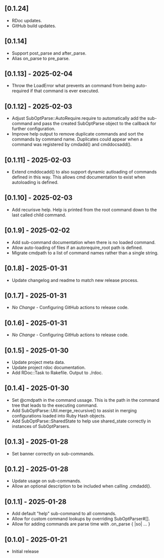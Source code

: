 ## [0.1.24]

- RDoc updates.
- GitHub build updates.

## [0.1.14]

- Support post_parse and after_parse.
- Alias on_parse to pre_parse.

## [0.1.13] - 2025-02-04

- Throw the LoadError what prevents an command from being auto-required
  if that command is ever executed.

## [0.1.12] - 2025-02-03

- Adjust SubOptParse::AutoRequire.require to automatically add the sub-command
  and pass the created SubOptParse object to the callback for further 
  configuration.
- Improve help output to remove duplicate commands and sort the commands by
  command name. Duplicates could appear when a command was registered by
  cmdadd() and cmddocsadd().

## [0.1.11] - 2025-02-03

- Extend cmddocadd() to also support dynamic autloading of commands
  defined in this way. This allows cmd documentation to exist when
  autoloading is defined.

## [0.1.10] - 2025-02-03

- Add recurisve help. Help is printed from the root command down to the 
  last called child command.

## [0.1.9] - 2025-02-02

- Add sub-command documentation when there is no loaded command.
- Allow auto-loading of files if an autorequire_root path is defined.
- Migrate cmdpath to a list of command names rather than a single string.

## [0.1.8] - 2025-01-31

- Update changelog and readme to match new release process.

## [0.1.7] - 2025-01-31

- *No Change* - Configuring GitHub actions to release code.

## [0.1.6] - 2025-01-31

- *No Change* - Configuring GitHub actions to release code.

## [0.1.5] - 2025-01-30

- Update project meta data.
- Update project rdoc documentation.
- Add RDoc::Task to Rakefile. Output to ./rdoc.

## [0.1.4] - 2025-01-30

- Set @cmdpath in the command ussage. This is the path in the command tree
  that leads to the executing command.
- Add SubOptParse::Util.merge_recursive() to assist in merging
  configurations loaded into Ruby Hash objects.
- Add SubOptParse::SharedState to help use shared_state correctly
  in instances of SubOptParsers.

## [0.1.3] - 2025-01-28

- Set banner correctly on sub-commands.

## [0.1.2] - 2025-01-28

- Update usage on sub-commands.
- Allow an optional description to be included when calling .cmdadd().

## [0.1.1] - 2025-01-28

- Add default "help" sub-command to all commands.
- Allow for custom command lookups by overriding SubOptParser#[].
- Allow for adding commands are parse time with .on_parse { |so| ... }

## [0.1.0] - 2025-01-21

- Initial release
